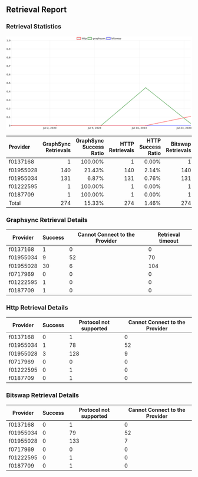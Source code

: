 ## Retrieval Report
### Retrieval Statistics
<img src="https://raw.githubusercontent.com/data-preservation-programs/filplus-checker-assets/main/filecoin-project/filecoin-plus-large-datasets/issues/1734/1690556890322.png"/>

| Provider  | GraphSync Retrievals | GraphSync Success Ratio | HTTP Retrievals | HTTP Success Ratio | Bitswap Retrievals | Bitswap Success Ratio |
| :-------- | -------------------: | ----------------------: | --------------: | -----------------: | -----------------: | --------------------: |
| f0137168  |                    1 |                 100.00% |               1 |              0.00% |                  1 |                 0.00% |
| f01955028 |                  140 |                  21.43% |             140 |              2.14% |                140 |                 0.00% |
| f01955034 |                  131 |                   6.87% |             131 |              0.76% |                131 |                 0.00% |
| f01222595 |                    1 |                 100.00% |               1 |              0.00% |                  1 |                 0.00% |
| f0187709  |                    1 |                 100.00% |               1 |              0.00% |                  1 |                 0.00% |
| Total     |                  274 |                  15.33% |             274 |              1.46% |                274 |                 0.00% |

### Graphsync Retrieval Details
| Provider  | Success | Cannot Connect to the Provider | Retrieval timeout |
| --------- | ------- | ------------------------------ | ----------------- |
| f0137168  | 1       | 0                              | 0                 |
| f01955034 | 9       | 52                             | 70                |
| f01955028 | 30      | 6                              | 104               |
| f0717969  | 0       | 0                              | 0                 |
| f01222595 | 1       | 0                              | 0                 |
| f0187709  | 1       | 0                              | 0                 |

### Http Retrieval Details
| Provider  | Success | Protocol not supported | Cannot Connect to the Provider |
| --------- | ------- | ---------------------- | ------------------------------ |
| f0137168  | 0       | 1                      | 0                              |
| f01955034 | 1       | 78                     | 52                             |
| f01955028 | 3       | 128                    | 9                              |
| f0717969  | 0       | 0                      | 0                              |
| f01222595 | 0       | 1                      | 0                              |
| f0187709  | 0       | 1                      | 0                              |

### Bitswap Retrieval Details
| Provider  | Success | Protocol not supported | Cannot Connect to the Provider |
| --------- | ------- | ---------------------- | ------------------------------ |
| f0137168  | 0       | 1                      | 0                              |
| f01955034 | 0       | 79                     | 52                             |
| f01955028 | 0       | 133                    | 7                              |
| f0717969  | 0       | 0                      | 0                              |
| f01222595 | 0       | 1                      | 0                              |
| f0187709  | 0       | 1                      | 0                              |
